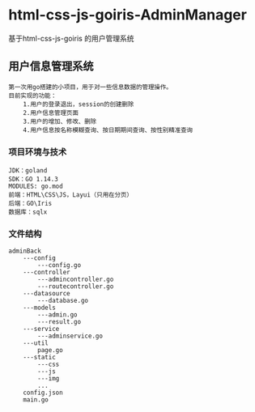 # html-css-js-goiris-AdminManager
  基于html-css-js-goiris 的用户管理系统
## 用户信息管理系统
    第一次用go搭建的小项目，用于对一些信息数据的管理操作。
    目前实现的功能：
        1.用户的登录退出，session的创建删除
        2.用户信息管理页面
        3.用户的增加、修改、删除
        4.用户信息按名称模糊查询、按日期期间查询、按性别精准查询
### 项目环境与技术
    JDK：goland
    SDK：GO 1.14.3
    MODULES: go.mod
    前端：HTML\CSS\JS，Layui（只用在分页）
    后端：GO\Iris
    数据库：sqlx
### 文件结构
    adminBack
        ---config
            ---config.go
        ---controller
            ---admincontroller.go
            ---routecontroller.go
        ---datasource
            ---database.go
        ---models
            ---admin.go
            ---result.go
        ---service
            ---adminservice.go
        ---util
            page.go
        ---static
            ---css
            ---js
            ---img
            ...
        config.json
        main.go
